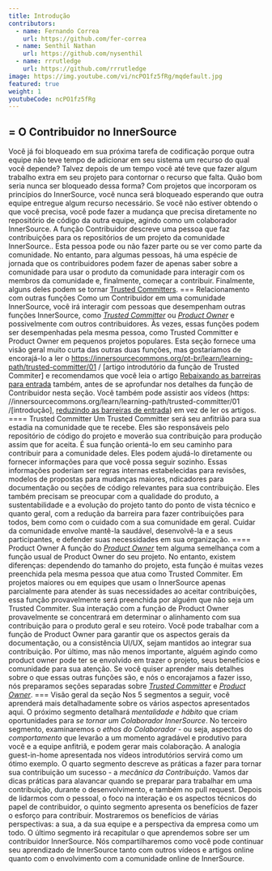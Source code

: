 ```yaml
---
title: Introdução
contributors:
  - name: Fernando Correa
    url: https://github.com/fer-correa
  - name: Senthil Nathan
    url: https://github.com/nysenthil
  - name: rrrutledge
    url: https://github.com/rrrutledge
image: https://img.youtube.com/vi/ncPO1fz5fRg/mqdefault.jpg
featured: true
weight: 1
youtubeCode: ncPO1fz5fRg
---
```

<div class="sect1">
<h2 id="_o_contribuidor_no_innersource">= O Contribuidor no InnerSource</h2>
<div class="sectionbody">
<div class="paragraph">
<p>Você já foi bloqueado em sua próxima tarefa de codificação porque outra equipe não teve tempo de adicionar em seu sistema um recurso do qual você depende?
Talvez depois de um tempo você até teve que fazer algum trabalho extra em seu projeto para contornar o recurso que falta.
Quão bom seria nunca ser bloqueado dessa forma?
Com projetos que incorporam os princípios do InnerSource, você nunca será bloqueado esperando que outra equipe entregue algum recurso necessário.
Se você não estiver obtendo o que você precisa, você pode fazer a mudança que precisa diretamente no repositório de código da outra equipe, agindo como um colaborador InnerSource.
A função Contribuidor descreve uma pessoa que faz contribuições para os repositórios de um projeto da comunidade InnerSource..
Esta pessoa pode ou não fazer parte ou se ver como parte da comunidade.
No entanto, para algumas pessoas, há uma espécie de jornada que os contribuidores podem fazer de apenas saber sobre a comunidade para usar o produto da comunidade para interagir com os membros da comunidade e, finalmente, começar a contribuir.
Finalmente, alguns deles podem se tornar <a href="https://innersourcecommons.org/learn/learning-path/trusted-committer">Trusted Committers</a>.
=== Relacionamento com outras funções
Como um Contribuidor em uma comunidade InnerSource, você irá interagir com pessoas que desempenham outras funções InnerSource, como <a href="https://innersourcecommons.org/learn/learning-path/trusted-committer"><em>Trusted Committer</em></a> ou <a href="https://innersourcecommons.org/learn/learning-path/product-owner"><em>Product Owner</em></a> e possivelmente com outros contribuidores.
Às vezes, essas funções podem ser desempenhadas pela mesma pessoa, como Trusted Committer e Product Owner em pequenos projetos populares.
Esta seção fornece uma visão geral muito curta das outras duas funções, mas gostaríamos de encorajá-lo a ler o <a href="https://innersourcecommons.org/pt-br/learn/learning-path/trusted-committer/01" class="bare">https://innersourcecommons.org/pt-br/learn/learning-path/trusted-committer/01</a> / [artigo introdutório da função de Trusted Commiter] e recomendamos que você leia o artigo <a href="https://innersourcecommons.org/pt-br/learn/learning-path/trusted-committer/05/">Rebaixando as barreiras para entrada</a> também, antes de se aprofundar nos detalhes da função de Contribuidor nesta seção.
Você também pode assistir aos vídeos (https: //innersourcecommons.org/learn/learning-path/trusted-committer/01 /[introdução], <a href="https://innersourcecommons.org/pt-br/learn/learning-path/trusted-committer/05/">reduzindo as barreiras de entrada</a>) em vez de ler os artigos.
==== Trusted Committer
Um Trusted Committer será seu anfitrião para sua estadia na comunidade que te recebe.
Eles são responsáveis ​​pelo repositório de código do projeto e moverão sua contribuição para produção assim que for aceita.
É sua função orientá-lo em seu caminho para contribuir para a comunidade deles.
Eles podem ajudá-lo diretamente ou fornecer informações para que você possa seguir sozinho.
Essas informações poderiam ser regras internas estabelecidas para revisões, modelos de propostas para mudanças maiores, ndicadores para documentação ou seções de código relevantes para sua contribuição.
Eles também precisam se preocupar com a qualidade do produto, a sustentabilidade e a evolução do projeto tanto do ponto de vista técnico e quanto geral, com a redução da barreira para fazer contribuições para todos, bem como com o cuidado com a sua comunidade em geral.
Cuidar da comunidade envolve mantê-la saudável, desenvolvê-la e a seus participantes, e defender suas necessidades em sua organização.
==== Product Owner
A função do <a href="https://innersourcecommons.org/learn/learning-path/product-owner"><em>Product Owner</em></a> tem alguma semelhança com a função usual de Product Owner do seu projeto.
No entanto, existem diferenças: dependendo do tamanho do projeto, esta função é muitas vezes preenchida pela mesma pessoa que atua como Trusted Commiter.
Em projetos maiores ou em equipes que usam o InnerSource apenas parcialmente para atender às suas necessidades ao aceitar contribuições, essa função provavelmente será preenchida por alguém que não seja um Trusted Commiter.
Sua interação com a função de Product Owner provavelmente se concentrará em determinar o alinhamento com sua contribuição para o produto geral e seu roteiro.
Você pode trabalhar com a função de Product Owner para garantir que os aspectos gerais da documentação, ou a consistência UI/UX, sejam mantidos ao integrar sua contribuição.
Por último, mas não menos importante, alguém agindo como product owner pode ter se envolvido em trazer o projeto, seus benefícios e comunidade para sua atenção.
Se você quiser aprender mais detalhes sobre o que essas outras funções são, e nós o encorajamos a fazer isso, nós preparamos seções separadas sobre <a href="https://innersourcecommons.org/learn/learning-path/trusted-committer"><em>Trusted Committer</em></a> e <a href="https://innersourcecommons.org/learn/learning-path/product-owner"><em>Product Owner</em></a>.
=== Visão geral da seção
Nos 5 segmentos a seguir, você aprenderá mais detalhadamente sobre os vários aspectos apresentados aqui.
O próximo segmento detalhará <em>mentalidade e hábito</em> que criam oportunidades para <em>se tornar um Colaborador InnerSource</em>.
No terceiro segmento, examinaremos o <em>ethos do Colaborador</em> - ou seja, aspectos do <em>comportamento</em> que levarão a um momento agradável e produtivo para você e a equipe anfitriã, e podem gerar mais colaboração.
A analogia guest-in-home apresentada nos vídeos introdutórios servirá como um ótimo exemplo.
O quarto segmento descreve as práticas a fazer para tornar sua contribuição um sucesso - a <em>mecânica da Contribuição</em>.
Vamos dar dicas práticas para alavancar quando se preparar para trabalhar em uma contribuição, durante o desenvolvimento, e também no pull request.
Depois de lidarmos com o pessoal, o foco na interação e os aspectos técnicos do papel de contribuidor, o quinto segmento apresenta os benefícios de fazer o esforço para contribuir.
Mostraremos os benefícios de várias perspectivas: a sua, a da sua equipe e a perspectiva da empresa como um todo.
O último segmento irá recapitular o que aprendemos sobre ser um contribuidor InnerSource.
Nós compartilharemos como você pode continuar seu aprendizado de InnerSource tanto com outros vídeos e artigos online quanto com o envolvimento com a comunidade online de InnerSource.</p>
</div>
</div>
</div>
<!--- This file autogenerated from https://github.com/InnerSourceCommons/InnerSourceLearningPath/blob/main/scripts -->